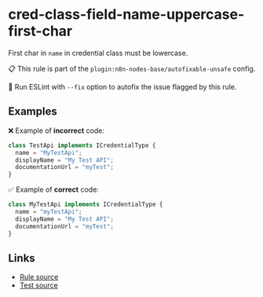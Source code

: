 [//]: # "File generated from a template. Do not edit this file directly."

# cred-class-field-name-uppercase-first-char

First char in `name` in credential class must be lowercase.

📋 This rule is part of the `plugin:n8n-nodes-base/autofixable-unsafe` config.

🔧 Run ESLint with `--fix` option to autofix the issue flagged by this rule.

## Examples

❌ Example of **incorrect** code:

```js
class TestApi implements ICredentialType {
  name = "MyTestApi";
  displayName = "My Test API";
  documentationUrl = "myTest";
}
```

✅ Example of **correct** code:

```js
class MyTestApi implements ICredentialType {
  name = "myTestApi";
  displayName = "My Test API";
  documentationUrl = "myTest";
}
```

## Links

- [Rule source](../../lib/rules/cred-class-field-name-uppercase-first-char.ts)
- [Test source](../../tests/cred-class-field-name-uppercase-first-char.test.ts)
